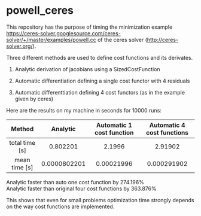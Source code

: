 # powell_ceres
This repository has the purpose of timing the minimization example https://ceres-solver.googlesource.com/ceres-solver/+/master/examples/powell.cc of the ceres solver (http://ceres-solver.org/). 

Three different methods are used to define cost functions and its derivates.

1. Analytic derivation of jacobians using a SizedCostFunction

2. Automatic differentiation defining a single cost functor with 4 residuals

3. Automatic differenttiation defining 4 cost functors (as in the example given by ceres)


Here are the results on my machine in seconds for 10000 runs:

| Method         | Analytic    | Automatic 1 cost function | Automatic 4 cost functions |
| :------------: | :---------: | :-----------------------: | :------------------------: |
| total time [s] | 0.802201    | 2.1996                    | 2.91902                    |
| mean time [s]  | 0.0000802201 | 0.00021996                | 0.000291902                |


Analytic faster than auto one cost function       by 274.196%  
Analytic faster than original four cost functions by 363.876%  

This shows that even for small problems optimization time strongly depends on the way cost functions are implemented.  

